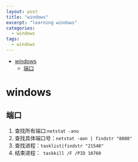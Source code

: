 ```yaml
---
layout: post
title: "windows"
excerpt: "learning windows"
categories:
  - windows
tags:
  - windows
---
```

* [windows](#windows)
   * [端口](#端口)
# windows
## 端口
1. 查找所有端口:`netstat -ano`
2. 查找具体端口号：`netstat -aon | findstr "8080"`
3. 查找进程：`tasklist|findstr "21548"`
4. 结束进程：` taskkill /F /PID 10760`